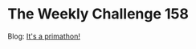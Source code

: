 # The Weekly Challenge 158

Blog: [It's a primathon! ](https://dev.to/simongreennet/its-a-primathon-5aki)